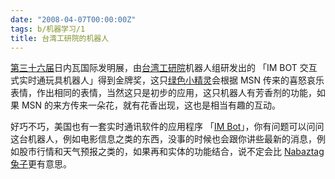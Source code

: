 ```yaml
---
date: "2008-04-07T00:00:00Z"
tags: b/机器学习/1
title: 台湾工研院的机器人
---
```


[第三十六届](http://www.libertytimes.com.tw/2008/new/apr/6/today-life4.htm)日内瓦国际发明展，由[台湾工研院](http://newwww.itri.org.tw/index.asp)机器人组研发出的 「IM BOT 交互式实时通玩具机器人」得到金牌奖，这只[绿色小精灵](http://www.how2so.com/key/%E7%B6%A0%E8%89%B2%E5%B0%8F%E7%B2%BE%E9%9D%88)会根据 MSN 传来的喜怒哀乐表情，作出相同的表情，当然这只是初步的应用，这只机器人有芳香剂的功能，如果 MSN 的来方传来一朵花，就有花香出现，这也是相当有趣的互动。

好巧不巧，美国也有一套实时通讯软件的应用程序 「[IM Bot](http://aimtoday.aol.com/aimbots/index.adp)」，你有问题可以问问这台机器人，例如电影信息之类的东西，没事的时候也会跟你讲些最新的消息，例如股市行情和天气预报之类的，如果再和实体的功能结合，说不定会比 [Nabaztag 兔子](http://chinese.engadget.com/tag/Nabaztag/)更有意思。